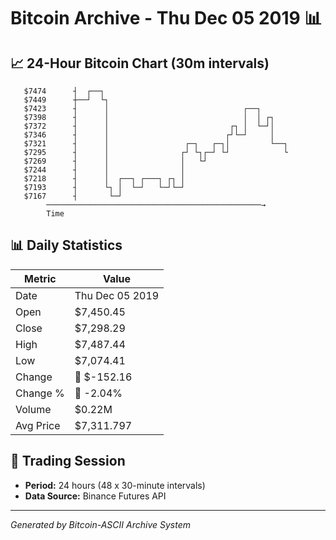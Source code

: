 # Bitcoin Archive - Thu Dec 05 2019 📊

## 📈 24-Hour Bitcoin Chart (30m intervals)

```
   $7474      ┤  ┌──┐                                          
   $7449      ┼──┘  └┐                                         
   $7423      ┤      │                              ┌──┐       
   $7398      ┤      │                              │  │ ┌┐    
   $7372      ┤      │                           ┌┐ │  └─┘│    
   $7346      ┤      │                          ┌┘└─┘     │    
   $7321      ┤      │                 ┌─┐   ┌─┐│         └──┐ 
   $7295      ┤      │                ┌┘ └┐┌─┘ └┘            └ 
   $7269      ┤      │                │   └┘                   
   $7244      ┤      │                │                        
   $7218      ┤      │  ┌──┐ ┌───┐ ┌┐ │                        
   $7193      ┤      └┐ │  └─┘   └─┘└─┘                        
   $7167      ┤       └─┘                                      
        ────────────────────────────────────────────────→
        Time
```

## 📊 Daily Statistics

| Metric | Value |
|--------|-------|
| Date | Thu Dec 05 2019 |
| Open | $7,450.45 |
| Close | $7,298.29 |
| High | $7,487.44 |
| Low | $7,074.41 |
| Change | 🔴 $-152.16 |
| Change % | 🔴 -2.04% |
| Volume | $0.22M |
| Avg Price | $7,311.797 |

## 📅 Trading Session

- **Period:** 24 hours (48 x 30-minute intervals)
- **Data Source:** Binance Futures API

---
*Generated by Bitcoin-ASCII Archive System*
